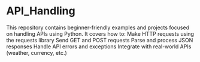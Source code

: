 # API_Handling
This repository contains beginner-friendly examples and projects focused on handling APIs using Python. It covers how to:  Make HTTP requests using the requests library  Send GET and POST requests  Parse and process JSON responses  Handle API errors and exceptions  Integrate with real-world APIs (weather, currency, etc.)
